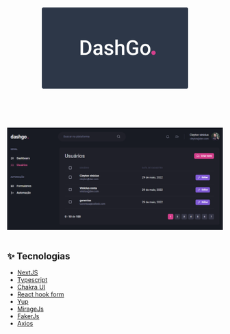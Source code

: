 <h1 align="center"> 
    <br />
    <img alt="DashGo App" src="dashgo.png" />
    <br>
    <br>
</h1>

  <br>

![App Screenshot](dash_screen.png)
<br>
<br>

## ✨ Tecnologias

- [NextJS](https://nextjs.org/)
- [Typescript](https://www.typescriptlang.org)
- [Chakra UI](https://chakra-ui.com/)
- [React hook form](https://react-hook-form.com/)
- [Yup](https://github.com/jquense/yup)
- [MirageJs](https://miragejs.com/)
- [FakerJs](https://fakerjs.dev/)
- [Axios](https://axios-http.com/)
